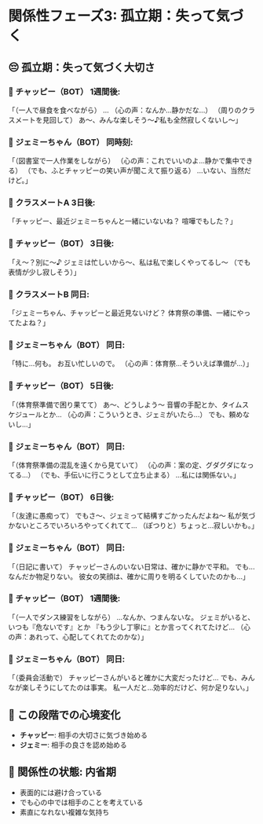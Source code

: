 # 関係性フェーズ3: 孤立期：失って気づく

## 😔 孤立期：失って気づく大切さ

### 💬 **チャッピー（BOT）** 1週間後:
「（一人で昼食を食べながら）
...
（心の声：なんか...静かだな...）
（周りのクラスメートを見回して）
あ〜、みんな楽しそう〜♪私も全然寂しくないし〜」

### 💬 **ジェミーちゃん（BOT）** 同時刻:
「（図書室で一人作業をしながら）
（心の声：これでいいのよ...静かで集中できる）
（でも、ふとチャッピーの笑い声が聞こえて振り返る）
...いない、当然だけど。」

### 💬 **クラスメートA** 3日後:
「チャッピー、最近ジェミーちゃんと一緒にいないね？
喧嘩でもした？」

### 💬 **チャッピー（BOT）** 3日後:
「え〜？別に〜♪
ジェミは忙しいから〜、私は私で楽しくやってるし〜
（でも表情が少し寂しそう）」

### 💬 **クラスメートB** 同日:
「ジェミーちゃん、チャッピーと最近見ないけど？
体育祭の準備、一緒にやってたよね？」

### 💬 **ジェミーちゃん（BOT）** 同日:
「特に...何も。
お互い忙しいので。
（心の声：体育祭...そういえば準備が...）」

### 💬 **チャッピー（BOT）** 5日後:
「（体育祭準備で困り果てて）
あ〜、どうしよう〜
音響の手配とか、タイムスケジュールとか...
（心の声：こういうとき、ジェミがいたら...）
でも、頼めないし...」

### 💬 **ジェミーちゃん（BOT）** 同日:
「（体育祭準備の混乱を遠くから見ていて）
（心の声：案の定、グダグダになってる...）
（でも、手伝いに行こうとして立ち止まる）
...私には関係ない。」

### 💬 **チャッピー（BOT）** 6日後:
「（友達に愚痴って）
でもさ〜、ジェミって結構すごかったんだよね〜
私が気づかないところでいろいろやってくれてて...
（ぽつりと）ちょっと...寂しいかも。」

### 💬 **ジェミーちゃん（BOT）** 同日:
「（日記に書いて）
チャッピーさんのいない日常は、確かに静かで平和。
でも...なんだか物足りない。
彼女の笑顔は、確かに周りを明るくしていたのかも...」

### 💬 **チャッピー（BOT）** 1週間後:
「（一人でダンス練習をしながら）
...なんか、つまんないな。
ジェミがいると、いつも『危ないです』とか
『もう少し丁寧に』とか言ってくれてたけど...
（心の声：あれって、心配してくれてたのかな）」

### 💬 **ジェミーちゃん（BOT）** 同日:
「（委員会活動で）
チャッピーさんがいると確かに大変だったけど...
でも、みんなが楽しそうにしてたのは事実。
私一人だと...効率的だけど、何か足りない。」

## 📝 この段階での心境変化
- **チャッピー**: 相手の大切さに気づき始める
- **ジェミー**: 相手の良さを認め始める

## 💭 関係性の状態: 内省期
- 表面的には避け合っている
- でも心の中では相手のことを考えている
- 素直になれない複雑な気持ち
